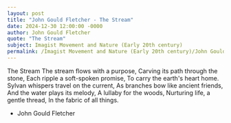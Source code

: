 ```yaml
---
layout: post
title: "John Gould Fletcher - The Stream"
date: 2024-12-30 12:00:00 -0000
author: John Gould Fletcher
quote: "The Stream"
subject: Imagist Movement and Nature (Early 20th century)
permalink: /Imagist Movement and Nature (Early 20th century)/John Gould Fletcher/John Gould Fletcher - The Stream
---
```


The Stream
The stream flows with a purpose,
Carving its path through the stone,
Each ripple a soft-spoken promise,
To carry the earth's heart home.
Sylvan whispers travel on the current,
As branches bow like ancient friends,
And the water plays its melody,
A lullaby for the woods,
Nurturing life, a gentle thread,
In the fabric of all things.


- John Gould Fletcher
